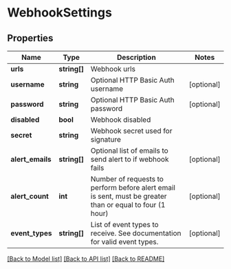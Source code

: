 # WebhookSettings

## Properties
Name | Type | Description | Notes
------------ | ------------- | ------------- | -------------
**urls** | **string[]** | Webhook urls | 
**username** | **string** | Optional HTTP Basic Auth username | [optional] 
**password** | **string** | Optional HTTP Basic Auth password | [optional] 
**disabled** | **bool** | Webhook disabled | 
**secret** | **string** | Webhook secret used for signature | 
**alert_emails** | **string[]** | Optional list of emails to send alert to if webhook fails | [optional] 
**alert_count** | **int** | Number of requests to perform before alert email is sent, must be greater than or equal to four (1 hour) | [optional] 
**event_types** | **string[]** | List of event types to receive. See documentation for valid event types. | [optional] 

[[Back to Model list]](../../README.md#documentation-for-models) [[Back to API list]](../../README.md#documentation-for-api-endpoints) [[Back to README]](../../README.md)

